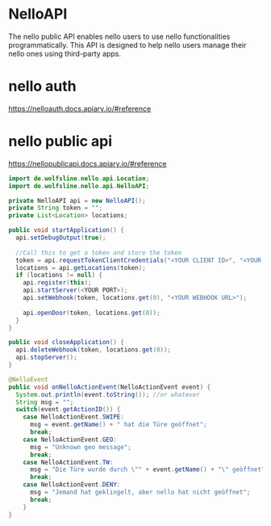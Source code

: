 # NelloAPI
The nello public API enables nello users to use nello functionalities programmatically. This API is designed to help nello users manage their nello ones using third-party apps.

# nello auth
https://nelloauth.docs.apiary.io/#reference

# nello public api
https://nellopublicapi.docs.apiary.io/#reference


```Java
import de.wolfsline.nello.api.Location;
import de.wolfsline.nello.api.NelloAPI;

private NelloAPI api = new NelloAPI();
private String token = "";
private List<Location> locations;

public void startApplication() {
  api.setDebugOutput(true);
  
  //Call this to get a token and store the token
  token = api.requestTokenClientCredentials("<YOUR CLIENT ID>", "<YOUR CLIENT SECRET>");
  locations = api.getLocations(token);
  if (locations != null) {
    api.register(this);
    api.startServer(<YOUR PORT>);
    api.setWebhook(token, locations.get(0), "<YOUR WEBHOOK URL>");
    
    api.openDoor(token, locations.get(0));
  }
}

public void closeApplication() {
  api.deleteWebhook(token, locations.get(0));
  api.stopServer();
}

@NelloEvent
public void onNelloActionEvent(NelloActionEvent event) {
  System.out.println(event.toString()); //or whatever
  String msg = "";
  switch(event.getActionID()) {
    case NelloActionEvent.SWIPE:
      msg = event.getName() + " hat die Türe geöffnet";
      break;
    case NelloActionEvent.GEO:
      msg = "Unknown geo message";
      break;
    case NelloActionEvent.TW:
      msg = "Die Türe wurde durch \"" + event.getName() + "\" geöffnet";
      break;
    case NelloActionEvent.DENY:
      msg = "Jemand hat geklingelt, aber nello hat nicht geöffnet";
      break;
    }
}
```
